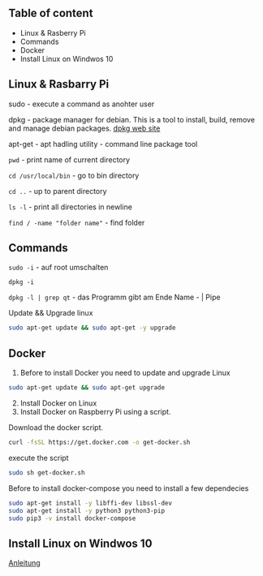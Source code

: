 ## Table of content 
* Linux & Rasberry Pi
* Commands
* Docker
* Install Linux on Windwos 10

## Linux & Rasbarry Pi

sudo - execute a command as anohter user

dpkg - package manager for debian. This is a tool to install, build, remove and manage debian packages.
[dpkg web site](https://man7.org/linux/man-pages/man1/dpkg.1.html)

apt-get - apt hadling utility - command line package tool

`pwd` - print name of current directory 

`cd /usr/local/bin` - go to bin directory

`cd ..` - up to parent directory </br>

`ls -l` - print all directories in newline

`find / -name "folder name"` - find folder

## Commands

`sudo -i` - auf root umschalten

`dpkg -i`

`dpkg -l | grep qt` - das Programm gibt am Ende  Name - | Pipe

Update && Upgrade linux
```bash
sudo apt-get update && sudo apt-get -y upgrade
```


## Docker
1. Before to install Docker you need to update and upgrade Linux

```bash
sudo apt-get update && sudo apt-get upgrade
```

2. Install Docker on Linux
3. Install Docker on Raspberry Pi using a script.

Download the docker script.
```bash
curl -fsSL https://get.docker.com -o get-docker.sh
```

execute the script

```bash
sudo sh get-docker.sh
```
Before to install docker-compose you need to install a few dependecies

```bash
sudo apt-get install -y libffi-dev libssl-dev
sudo apt-get install -y python3 python3-pip
sudo pip3 -v install docker-compose
```

## Install Linux on Windwos 10

[Anleitung](https://ubuntu.com/tutorials/install-ubuntu-on-wsl2-on-windows-10#2-install-wsl])
